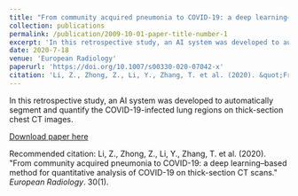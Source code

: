 ```yaml
---
title: "From community acquired pneumonia to COVID-19: a deep learning–based method for quantitative analysis of COVID-19 on thick-section CT scans"
collection: publications
permalink: /publication/2009-10-01-paper-title-number-1
excerpt: 'In this retrospective study, an AI system was developed to automatically segment and quantify the COVID-19-infected lung regions on thick-section chest CT images.'
date: 2020-7-18
venue: 'European Radiology'
paperurl: 'https://doi.org/10.1007/s00330-020-07042-x'
citation: 'Li, Z., Zhong, Z., Li, Y., Zhang, T. et al. (2020). &quot;From community acquired pneumonia to COVID-19: a deep learning–based method for quantitative analysis of COVID-19 on thick-section CT scans.&quot; <i>European Radiology</i>. 30(1).'
---
```

In this retrospective study, an AI system was developed to automatically segment and quantify the COVID-19-infected lung regions on thick-section chest CT images.

[Download paper here](https://doi.org/10.1007/s00330-020-07042-x)

Recommended citation: Li, Z., Zhong, Z., Li, Y., Zhang, T. et al. (2020). "From community acquired pneumonia to COVID-19: a deep learning–based method for quantitative analysis of COVID-19 on thick-section CT scans." <i>European Radiology</i>. 30(1).
